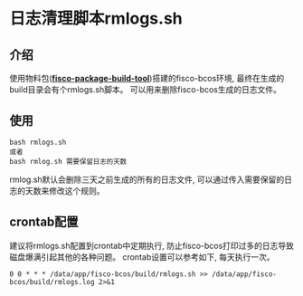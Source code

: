 # 日志清理脚本rmlogs.sh

## 介绍
使用物料包(**[fisco-package-build-tool](https://fisco-bcos-documentation.readthedocs.io/zh_CN/feature-multichain/docs/tools/index.html)**)搭建的fisco-bcos环境, 最终在生成的build目录会有个rmlogs.sh脚本。
可以用来删除fisco-bcos生成的日志文件。

## 使用
```
bash rmlogs.sh
或者
bash rmlog.sh 需要保留日志的天数
```
rmlog.sh默认会删除三天之前生成的所有的日志文件, 可以通过传入需要保留的日志的天数来修改这个规则。

## crontab配置
建议将rmlogs.sh配置到crontab中定期执行, 防止fisco-bcos打印过多的日志导致磁盘爆满引起其他的各种问题。  crontab设置可以参考如下, 每天执行一次。
```
0 0 * * * /data/app/fisco-bcos/build/rmlogs.sh >> /data/app/fisco-bcos/build/rmlogs.log 2>&1
```